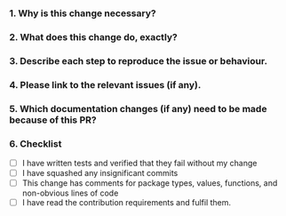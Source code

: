 <!--
Thank you for contributing to Shopware! Please fill out this description template to help us to process your pull request.

Please make sure to fulfil our contribution guideline (https://docs.shopware.com/en/shopware-platform-dev-en/community/contribution-guideline?category=shopware-platform-dev-en/community).
-->

### 1. Why is this change necessary?


### 2. What does this change do, exactly?


### 3. Describe each step to reproduce the issue or behaviour.


### 4. Please link to the relevant issues (if any).


### 5. Which documentation changes (if any) need to be made because of this PR?


### 6. Checklist

- [ ] I have written tests and verified that they fail without my change
- [ ] I have squashed any insignificant commits
- [ ] This change has comments for package types, values, functions, and non-obvious lines of code
- [ ] I have read the contribution requirements and fulfil them.
